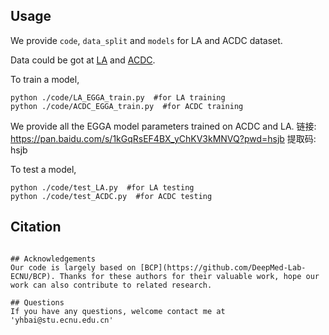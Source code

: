 
## Usage
We provide `code`, `data_split` and `models` for LA and ACDC dataset.

Data could be got at [LA](https://github.com/yulequan/UA-MT/tree/master/data) and [ACDC](https://github.com/HiLab-git/SSL4MIS/tree/master/data/ACDC).

To train a model,
```
python ./code/LA_EGGA_train.py  #for LA training
python ./code/ACDC_EGGA_train.py  #for ACDC training
``` 

We provide all the EGGA model parameters trained on ACDC and LA. 链接: https://pan.baidu.com/s/1kGqRsEF4BX_yChKV3kMNVQ?pwd=hsjb 提取码: hsjb


To test a model,
```
python ./code/test_LA.py  #for LA testing
python ./code/test_ACDC.py  #for ACDC testing
```

## Citation


```

## Acknowledgements
Our code is largely based on [BCP](https://github.com/DeepMed-Lab-ECNU/BCP). Thanks for these authors for their valuable work, hope our work can also contribute to related research.

## Questions
If you have any questions, welcome contact me at 'yhbai@stu.ecnu.edu.cn'




